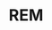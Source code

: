 ---
layout: home

title: REM
titleTemplate: Rclone 桌面应用

hero:
  name: "REM"
  text: "Rclone 桌面应用"
  tagline: REM 是一款基于 Rclone 的桌面应用程序，可让您轻松浏览、整理和传输各个云存储中的文件。 
  actions:
    - theme: alt
      text: Windows
      link: https://release.liriliri.io/rem/REM-1.2.0-win-x64.exe
    - theme: alt
      text: macOS Apple silicon
      link: https://release.liriliri.io/rem/REM-1.2.0-mac-arm64.dmg 
    - theme: alt
      text: macOS Intel chip 
      link: https://release.liriliri.io/rem/REM-1.2.0-mac-x64.dmg   
    - theme: alt
      text: Linux
      link: https://release.liriliri.io/rem/REM-1.2.0-linux-x86_64.AppImage
  image:
    src: /screenshot.png
    alt: screenshot

features:
  - icon:
      src: /rocket.svg
    title: 开箱即用 
    details: 内置 Rclone，下载安装即可使用。
  - icon:
      src: /tools.svg
    title: 功能齐全
    details: 支持上传下载、复制粘贴等操作。
  - icon:
      src: /easy.svg
    title: 简单易用
    details: 全图形化界面，一键操作，不用输入任何命令。
---